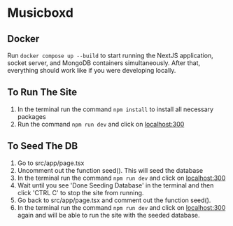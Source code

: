 # Musicboxd

## Docker

Run `docker compose up --build` to start running the NextJS application, socket server, and MongoDB containers
simultaneously. After that, everything should work like if you were developing locally.

## To Run The Site

1. In the terminal run the command `npm install` to install all necessary packages
2. Run the command `npm run dev` and click on [localhost:300](http://localhost:3000)

## To Seed The DB

1. Go to src/app/page.tsx
2. Uncomment out the function seed(). This will seed the database
3. In the terminal run the command `npm run dev` and click on [localhost:300](http://localhost:3000)
4. Wait until you see 'Done Seeding Database' in the terminal and then click 'CTRL C' to stop the site from running.
5. Go back to src/app/page.tsx and comment out the function seed().
6. In the terminal run the command `npm run dev` and click on [localhost:300](http://localhost:3000) again and will be
   able to run the site with the seeded database. 